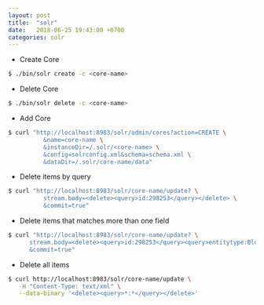 ```yaml
---
layout: post
title:  "solr"
date:   2018-06-25 19:43:00 +0700
categories: solr
---
```


+ Create Core
```sh
$ ./bin/solr create -c <core-name>
```

+ Delete Core
```sh
$ ./bin/solr delete -c <core-name>
```

+ Add Core
```sh
$ curl "http://localhost:8983/solr/admin/cores?action=CREATE \
          &name=core-name \
          &instanceDir=/.solr/<core-name> \
          &config=solrconfig.xml&schema=schema.xml \
          &dataDir=/.solr/core-name/data"
```

+ Delete items by query
```sh
$ curl "http://localhost:8983/solr/core-name/update? \
          stream.body=<delete><query>id:298253</query></delete> \
          &commit=true"
```

+ Delete items that matches more than one field
```sh
$ curl "http://localhost:8983/solr/core-name/update? \
      stream.body=<delete><query>id:298253</query><query>entitytype:BlogEntry</query></delete> \
      &commit=true"
```

+ Delete all items
```sh
$ curl http://localhost:8983/solr/core-name/update \
   -H "Content-Type: text/xml" \
   --data-binary '<delete><query>*:*</query></delete>'
```

